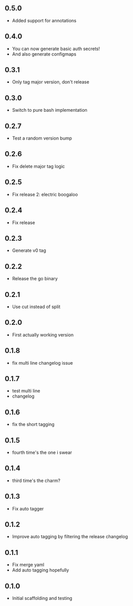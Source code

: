 ## 0.5.0

- Added support for annotations

## 0.4.0

- You can now generate basic auth secrets!
- And also generate configmaps

## 0.3.1

- Only tag major version, don't release

## 0.3.0

- Switch to pure bash implementation

## 0.2.7

- Test a random version bump

## 0.2.6

- Fix delete major tag logic

## 0.2.5

- Fix release 2: electric boogaloo

## 0.2.4

- Fix release

## 0.2.3

- Generate v0 tag

## 0.2.2

- Release the go binary

## 0.2.1

- Use cut instead of split

## 0.2.0

- First actually working version

## 0.1.8

- fix multi line changelog issue

## 0.1.7

- test multi line
- changelog

## 0.1.6

- fix the short tagging

## 0.1.5

- fourth time's the one i swear

## 0.1.4

- third time's the charm?

## 0.1.3

- Fix auto tagger

## 0.1.2

- Improve auto tagging by filtering the release changelog

## 0.1.1

- Fix merge yaml
- Add auto tagging hopefully

## 0.1.0

- Initial scaffolding and testing
